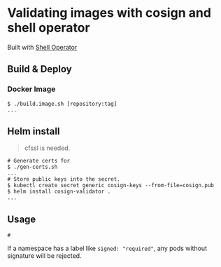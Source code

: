 # Validating images with cosign and shell operator

Built with [Shell Operator](https://github.com/flant/shell-operator)

## Build & Deploy

### Docker Image

~~~command
$ ./build.image.sh [repository:tag]
...
~~~

## Helm install

> cfssl is needed.

~~~command
# Generate certs for 
$ ./gen-certs.sh
...
# Store public keys into the secret.
$ kubectl create secret generic cosign-keys --from-file=cosign.pub
$ helm install cosign-validator .
...
~~~

## Usage

~~~command
# 
~~~

If a namespace has a label like `signed: "required"`, any pods without signature will be rejected.
